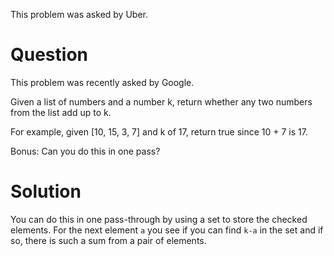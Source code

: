 This problem was asked by Uber.

# Question
This problem was recently asked by Google.

Given a list of numbers and a number k, return whether any two numbers from the list add up to k.

For example, given [10, 15, 3, 7] and k of 17, return true since 10 + 7 is 17.

Bonus: Can you do this in one pass?

# Solution
You can do this in one pass-through by using a set to store the checked elements. For the next element `a` you see if you can find `k-a` in the set and if so, there is such a sum from a pair of elements.

